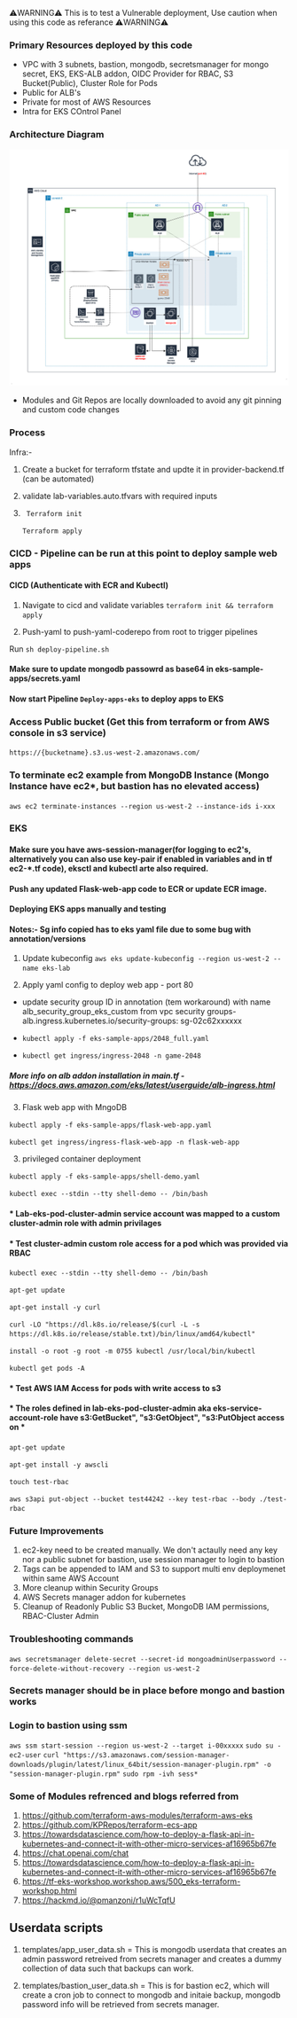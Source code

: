 
 ⚠️WARNING⚠️ This is to test a Vulnerable deployment, Use caution when using this code as referance ⚠️WARNING⚠️


### Primary Resources deployed by this code
* VPC with 3 subnets, bastion, mongodb, secretsmanager for mongo secret, EKS, EKS-ALB addon, OIDC Provider for RBAC, S3 Bucket(Public), Cluster Role for Pods
* Public for ALB's
* Private for most of AWS Resources 
* Intra for EKS COntrol Panel 

### Architecture Diagram 
![](tf-lab.jpg)

* Modules and Git Repos are locally downloaded to avoid any git pinning and custom code changes
 
### Process 

Infra:- 

1) Create a bucket for terraform tfstate and updte it in provider-backend.tf (can be automated)
2) validate lab-variables.auto.tfvars with required inputs
3) ` Terraform init`
   
    `Terraform apply`

### CICD - Pipeline can be run at this point to deploy sample web apps 

#### CICD (Authenticate with ECR and Kubectl)


1) Navigate to cicd and validate variables
`terraform init && terraform apply`

2) Push-yaml to push-yaml-coderepo from root  to trigger pipelines

 Run `sh deploy-pipeline.sh`
 
#### Make sure to update mongodb passowrd as base64 in eks-sample-apps/secrets.yaml
#### Now start Pipeline `Deploy-apps-eks` to deploy apps to EKS

### Access Public bucket (Get this from terraform or from AWS console in s3 service)

`https://{bucketname}.s3.us-west-2.amazonaws.com/`

### To terminate ec2 example from MongoDB Instance (Mongo Instance have ec2*, but bastion has no elevated access)

`aws ec2 terminate-instances --region us-west-2 --instance-ids i-xxx `

### EKS

#### Make sure you have  aws-session-manager(for logging to ec2's, alternatively you can also use key-pair if enabled in variables and in tf ec2-*.tf code), eksctl and kubectl arte also required. 

#### Push any updated Flask-web-app code to ECR or update ECR image.


#### Deploying EKS apps manually and testing 
#### Notes:- Sg info copied has to eks yaml file due to some bug with annotation/versions

1) Update kubeconfig
`aws eks update-kubeconfig --region us-west-2 --name eks-lab`

2) Apply yaml config to deploy web app  - port 80
*  update security group ID in annotation (tem workaround) with name alb_security_group_eks_custom from vpc security groups- alb.ingress.kubernetes.io/security-groups: sg-02c62xxxxxx

*  `kubectl apply -f eks-sample-apps/2048_full.yaml`
*  `kubectl get ingress/ingress-2048 -n game-2048`

##### More info on alb addon installation in main.tf - https://docs.aws.amazon.com/eks/latest/userguide/alb-ingress.html

3) Flask web app with MngoDB

 `kubectl apply -f eks-sample-apps/flask-web-app.yaml`
 
 `kubectl get ingress/ingress-flask-web-app -n flask-web-app`
 
3) privileged container deployment 

`kubectl apply -f eks-sample-apps/shell-demo.yaml`

`kubectl exec --stdin --tty shell-demo -- /bin/bash`

####  * Lab-eks-pod-cluster-admin service account was mapped to a custom cluster-admin role with admin privilages 
####  * Test cluster-admin custom role access for a pod which was provided via RBAC

`kubectl exec --stdin --tty shell-demo -- /bin/bash`

`apt-get update`

`apt-get install -y curl`

`curl -LO "https://dl.k8s.io/release/$(curl -L -s https://dl.k8s.io/release/stable.txt)/bin/linux/amd64/kubectl"`

`install -o root -g root -m 0755 kubectl /usr/local/bin/kubectl`

`kubectl get pods -A`


#### * Test AWS IAM Access for pods with write access to s3
#### * The roles defined in lab-eks-pod-cluster-admin aka eks-service-account-role have s3:GetBucket", "s3:GetObject", "s3:PutObject access on * 


`apt-get update`

`apt-get install -y awscli`

`touch test-rbac`

`aws s3api put-object --bucket test44242 --key test-rbac --body ./test-rbac`


###  Future Improvements
1) ec2-key need to be created manually. We don't actaully need any key nor a public subnet for bastion,  use session manager to login to bastion 
2) Tags can be appended to IAM and S3 to support multi env deploymenet within same AWS Account
3) More cleanup within Security Groups
4) AWS Secrets manager addon for kubernetes 
5) Cleanup of Readonly Public S3 Bucket, MongoDB IAM permissions, RBAC-Cluster Admin


### Troubleshooting commands

`aws secretsmanager delete-secret --secret-id mongoadminUserpassword --force-delete-without-recovery --region us-west-2`

### Secrets manager should be in place before mongo and bastion works

### Login to bastion using ssm 

`aws ssm start-session --region us-west-2 --target i-00xxxxx`
`sudo su - ec2-user`
`curl "https://s3.amazonaws.com/session-manager-downloads/plugin/latest/linux_64bit/session-manager-plugin.rpm" -o "session-manager-plugin.rpm"`
`sudo rpm -ivh sess*`


### Some of Modules refrenced and blogs referred from 
1) https://github.com/terraform-aws-modules/terraform-aws-eks
2) https://github.com/KPRepos/terraform-ecs-app
3) https://towardsdatascience.com/how-to-deploy-a-flask-api-in-kubernetes-and-connect-it-with-other-micro-services-af16965b67fe
4) https://chat.openai.com/chat
5) https://towardsdatascience.com/how-to-deploy-a-flask-api-in-kubernetes-and-connect-it-with-other-micro-services-af16965b67fe
6) https://tf-eks-workshop.workshop.aws/500_eks-terraform-workshop.html
7) https://hackmd.io/@pmanzoni/r1uWcTqfU


## Userdata scripts

1) templates/app_user_data.sh = This is mongodb userdata that creates an admin password retreived from secrets manager and creates a dummy collection of data such that backups can work.

2) templates/bastion_user_data.sh = This is for bastion ec2, which will create a cron job to connect to mongodb and initaie backup, mongodb password info will be retrieved from secrets manager.
